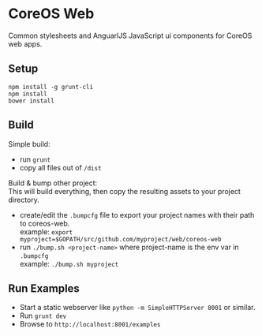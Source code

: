 # CoreOS Web

Common stylesheets and AnguarlJS JavaScript ui components for CoreOS web apps.

## Setup

```
npm install -g grunt-cli
npm install
bower install
```

## Build

Simple build:
- run `grunt`  
- copy all files out of `/dist`

Build & bump other project:  
This will build everything, then copy the resulting assets to your project directory.  

- create/edit the `.bumpcfg` file to export your project names with their path to coreos-web.  
  example: `export myproject=$GOPATH/src/github.com/myproject/web/coreos-web`
- run `./bump.sh <project-name>` where project-name is the env var in `.bumpcfg`  
  example: `./bump.sh myproject`


## Run Examples
- Start a static webserver like `python -m SimpleHTTPServer 8001` or similar.
- Run `grunt dev`
- Browse to `http://localhost:8001/examples`
